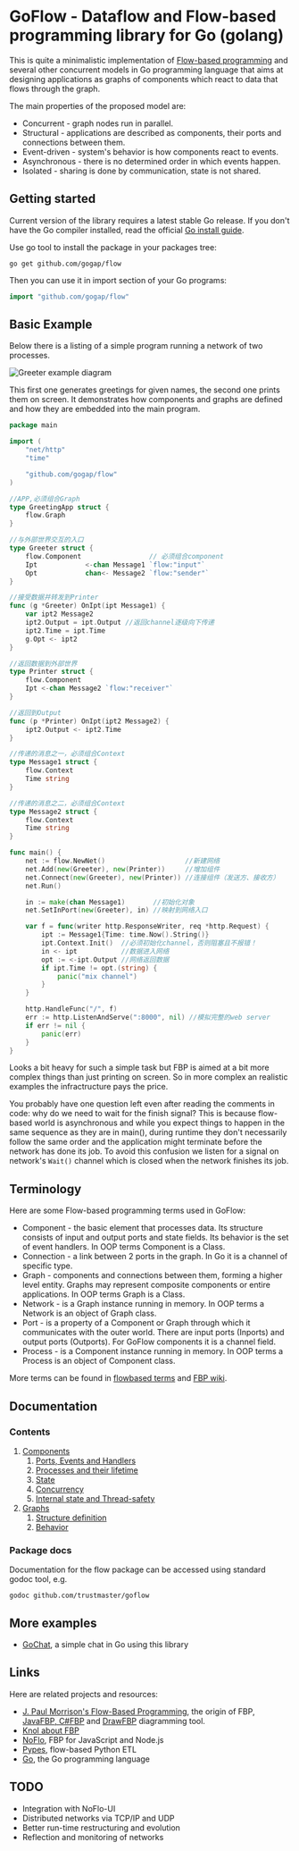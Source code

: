 # GoFlow - Dataflow and Flow-based programming library for Go (golang)

This is quite a minimalistic implementation of [Flow-based programming](http://en.wikipedia.org/wiki/Flow-based_programming) and several other concurrent models in Go programming language that aims at designing applications as graphs of components which react to data that flows through the graph.

The main properties of the proposed model are:

* Concurrent - graph nodes run in parallel.
* Structural - applications are described as components, their ports and connections between them.
* Event-driven - system's behavior is how components react to events.
* Asynchronous - there is no determined order in which events happen.
* Isolated - sharing is done by communication, state is not shared.

## Getting started

Current version of the library requires a latest stable Go release. If you don't have the Go compiler installed, read the official [Go install guide](http://golang.org/doc/install).

Use go tool to install the package in your packages tree:

```
go get github.com/gogap/flow
```

Then you can use it in import section of your Go programs:

```go
import "github.com/gogap/flow"
```

## Basic Example

Below there is a listing of a simple program running a network of two processes.

![Greeter example diagram](http://flowbased.wdfiles.com/local--files/goflow/goflow-hello.png)

This first one generates greetings for given names, the second one prints them on screen. It demonstrates how components and graphs are defined and how they are embedded into the main program.

```go
package main

import (
	"net/http"
	"time"

	"github.com/gogap/flow"
)

//APP,必须组合Graph
type GreetingApp struct {
	flow.Graph
}

//与外部世界交互的入口
type Greeter struct {
	flow.Component                 // 必须组合component
	Ipt            <-chan Message1 `flow:"input"`
	Opt            chan<- Message2 `flow:"sender"`
}

//接受数据并转发到Printer
func (g *Greeter) OnIpt(ipt Message1) {
	var ipt2 Message2
	ipt2.Output = ipt.Output //返回channel逐级向下传递
	ipt2.Time = ipt.Time
	g.Opt <- ipt2
}

//返回数据到外部世界
type Printer struct {
	flow.Component
	Ipt <-chan Message2 `flow:"receiver"`
}

//返回到Output
func (p *Printer) OnIpt(ipt2 Message2) {
	ipt2.Output <- ipt2.Time
}

//传递的消息之一，必须组合Context
type Message1 struct {
	flow.Context
	Time string
}

//传递的消息之二，必须组合Context
type Message2 struct {
	flow.Context
	Time string
}

func main() {
	net := flow.NewNet()                    //新建网络
	net.Add(new(Greeter), new(Printer))     //增加组件
	net.Connect(new(Greeter), new(Printer)) //连接组件（发送方、接收方）
	net.Run()

	in := make(chan Message1)       //初始化对象
	net.SetInPort(new(Greeter), in) //映射到网络入口

	var f = func(writer http.ResponseWriter, req *http.Request) {
		ipt := Message1{Time: time.Now().String()}
		ipt.Context.Init()  //必须初始化channel，否则阻塞且不报错！
		in <- ipt           //数据进入网络
		opt := <-ipt.Output //网络返回数据
		if ipt.Time != opt.(string) {
			panic("mix channel")
		}
	}

	http.HandleFunc("/", f)
	err := http.ListenAndServe(":8000", nil) //模拟完整的web server
	if err != nil {
		panic(err)
	}
}
```

Looks a bit heavy for such a simple task but FBP is aimed at a bit more complex things than just printing on screen. So in more complex an realistic examples the infractructure pays the price.

You probably have one question left even after reading the comments in code: why do we need to wait for the finish signal? This is because flow-based world is asynchronous and while you expect things to happen in the same sequence as they are in main(), during runtime they don't necessarily follow the same order and the application might terminate before the network has done its job. To avoid this confusion we listen for a signal on network's `Wait()` channel which is closed when the network finishes its job.

## Terminology

Here are some Flow-based programming terms used in GoFlow:

* Component - the basic element that processes data. Its structure consists of input and output ports and state fields. Its behavior is the set of event handlers. In OOP terms Component is a Class.
* Connection - a link between 2 ports in the graph. In Go it is a channel of specific type.
* Graph - components and connections between them, forming a higher level entity. Graphs may represent composite components or entire applications. In OOP terms Graph is a Class.
* Network - is a Graph instance running in memory. In OOP terms a Network is an object of Graph class.
* Port - is a property of a Component or Graph through which it communicates with the outer world. There are input ports (Inports) and output ports (Outports). For GoFlow components it is a channel field.
* Process - is a Component instance running in memory. In OOP terms a Process is an object of Component class.

More terms can be found in [flowbased terms](http://flowbased.org/terms) and [FBP wiki](http://www.jpaulmorrison.com/cgi-bin/wiki.pl?action=index).

## Documentation

### Contents

1. [Components](https://github.com/trustmaster/goflow/wiki/Components)
    1. [Ports, Events and Handlers](https://github.com/trustmaster/goflow/wiki/Components#ports-events-and-handlers)
    2. [Processes and their lifetime](https://github.com/trustmaster/goflow/wiki/Components#processes-and-their-lifetime)
    3. [State](https://github.com/trustmaster/goflow/wiki/Components#state)
    4. [Concurrency](https://github.com/trustmaster/goflow/wiki/Components#concurrency)
    5. [Internal state and Thread-safety](https://github.com/trustmaster/goflow/wiki/Components#internal-state-and-thread-safety)
2. [Graphs](https://github.com/trustmaster/goflow/wiki/Graphs)
    1. [Structure definition](https://github.com/trustmaster/goflow/wiki/Graphs#structure-definition)
    2. [Behavior](https://github.com/trustmaster/goflow/wiki/Graphs#behavior)

### Package docs

Documentation for the flow package can be accessed using standard godoc tool, e.g.

```
godoc github.com/trustmaster/goflow
```

## More examples

* [GoChat](https://github.com/trustmaster/gochat), a simple chat in Go using this library

## Links

Here are related projects and resources:

* [J. Paul Morrison's Flow-Based Programming](http://www.jpaulmorrison.com/fbp/), the origin of FBP, [JavaFBP, C#FBP](http://sourceforge.net/projects/flow-based-pgmg/) and [DrawFBP](http://www.jpaulmorrison.com/fbp/#DrawFBP) diagramming tool.
* [Knol about FBP](http://knol.google.com/k/flow-based-programming)
* [NoFlo](http://noflojs.org/), FBP for JavaScript and Node.js
* [Pypes](http://www.pypes.org/), flow-based Python ETL
* [Go](http://golang.org/), the Go programming language

## TODO

* Integration with NoFlo-UI
* Distributed networks via TCP/IP and UDP
* Better run-time restructuring and evolution
* Reflection and monitoring of networks
